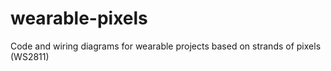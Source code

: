 # wearable-pixels
Code and wiring diagrams for wearable projects based on strands of pixels (WS2811)
